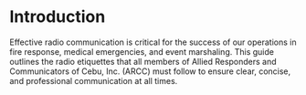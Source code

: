# Introduction

Effective radio communication is critical for the success of our operations in fire response, medical emergencies, and event marshaling. This guide outlines the radio etiquettes that all members of Allied Responders and Communicators of Cebu, Inc. (ARCC) must follow to ensure clear, concise, and professional communication at all times.
